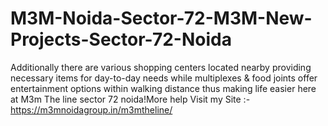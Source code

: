 # M3M-Noida-Sector-72-M3M-New-Projects-Sector-72-Noida
Additionally there are various shopping centers located nearby providing necessary items for day-to-day needs while multiplexes &amp; food joints offer entertainment options within walking distance thus making life easier here at M3m The line sector 72 noida!More help Visit my Site :- https://m3mnoidagroup.in/m3mtheline/
